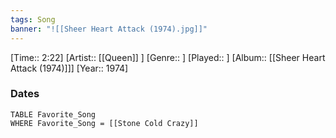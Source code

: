 ```yaml
---
tags: Song  
banner: "![[Sheer Heart Attack (1974).jpg]]"
---
```

[Time:: 2:22]
[Artist:: [[Queen]] ]
[Genre:: ]
[Played:: ]
[Album:: [[Sheer Heart Attack (1974)]]]
[Year:: 1974]
### Dates
````dataview
TABLE Favorite_Song
WHERE Favorite_Song = [[Stone Cold Crazy]]
````